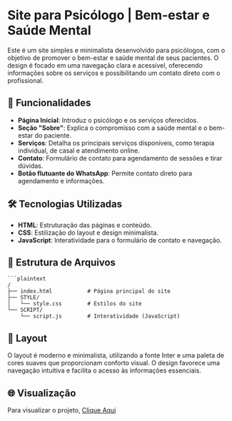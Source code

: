 # Site para Psicólogo | Bem-estar e Saúde Mental

Este é um site simples e minimalista desenvolvido para psicólogos, com o objetivo de promover o bem-estar e saúde mental de seus pacientes. O design é focado em uma navegação clara e acessível, oferecendo informações sobre os serviços e possibilitando um contato direto com o profissional.

## 🚀 Funcionalidades

- **Página Inicial**: Introduz o psicólogo e os serviços oferecidos.
- **Seção "Sobre"**: Explica o compromisso com a saúde mental e o bem-estar do paciente.
- **Serviços**: Detalha os principais serviços disponíveis, como terapia individual, de casal e atendimento online.
- **Contato**: Formulário de contato para agendamento de sessões e tirar dúvidas.
- **Botão flutuante do WhatsApp**: Permite contato direto para agendamento e informações.

## 🛠️ Tecnologias Utilizadas

- **HTML**: Estruturação das páginas e conteúdo.
- **CSS**: Estilização do layout e design minimalista.
- **JavaScript**: Interatividade para o formulário de contato e navegação.

## 📂 Estrutura de Arquivos

    ```plaintext
    /
    ├── index.html           # Página principal do site
    ├── STYLE/
    │   └── style.css        # Estilos do site
    └── SCRIPT/
        └── script.js        # Interatividade (JavaScript)


## 🎨 Layout

O layout é moderno e minimalista, utilizando a fonte Inter e uma paleta de cores suaves que proporcionam conforto visual. O design favorece uma navegação intuitiva e facilita o acesso às informações essenciais.

## 🌐 Visualização

Para visualizar o projeto, 
[Clique Aqui](https://gucha36.github.io/site-minimalista-psi/)

